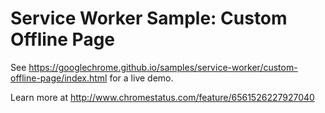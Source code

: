 Service Worker Sample: Custom Offline Page
===
See https://googlechrome.github.io/samples/service-worker/custom-offline-page/index.html for a live demo.

Learn more at http://www.chromestatus.com/feature/6561526227927040
